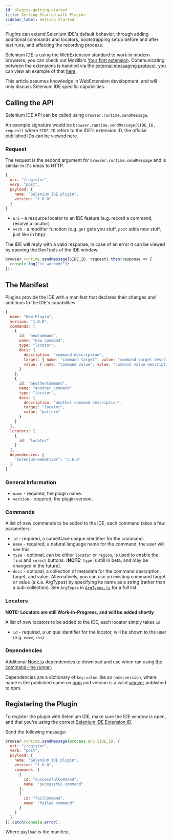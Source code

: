 ```yaml
---
id: plugins-getting-started
title: Getting Started with Plugins
sidebar_label: Getting Started
---
```


Plugins can extend Selenium IDE's default behavior, through adding additional commands and locators, bootstrapping setup before and after test runs, and affecting the recording process.  

Selenium IDE is using the WebExtension standard to work in modern browsers, you can check out Mozilla's <a href="https://developer.mozilla.org/en-US/Add-ons/WebExtensions/Your_first_WebExtension" target="_blank" rel="noopener noreferrer">Your first extension</a>. Communicating between the extensions is handled via the <a href="https://developer.mozilla.org/en-US/Add-ons/WebExtensions/API/runtime/sendMessage" target="_blank" rel="noopener noreferrer">external messaging protocol</a>, you can view an example of that <a href="https://github.com/SeleniumHQ/selenium-ide/tree/master/packages/extension-boilerplate" target="_blank" rel="noopener noreferrer">here</a>.  

This article assumes knowledge in WebExtension development, and will only discuss Selenium IDE specific capabilities.

## Calling the API

Selenium IDE API can be called using `browser.runtime.sendMessage`.  

An example signature would be `browser.runtime.sendMessage(SIDE_ID, request)` where `SIDE_ID` refers to the IDE's extension ID, the official published IDs can be viewed [here](extension-id).  

### Request

The request is the second argument for `browser.runtime.sendMessage` and is similar in it's ideas to HTTP.  

```js
{
  uri: "/register",
  verb: "post",
  payload: {
    name: "Selenium IDE plugin",
    version: "1.0.0"
  }
}
```

- `uri` - a resource locator to an IDE feature (e.g. record a command, resolve a locator)
- `verb` - a modifier function (e.g. `get` gets you stuff, `post` adds new stuff, just like in http)

The IDE will reply with a valid response, in case of an error it can be viewed by opening the DevTools of the IDE window.

```js
browser.runtime.sendMessage(SIDE_ID, request).then(response => {
  console.log("it worked!");
});
```

## The Manifest

Plugins provide the IDE with a manifest that declares their changes and additions to the IDE's capabilities.  

```js
{
  name: "New Plugin",
  version: "1.0.0",
  commands: [
    {
      id: "newCommand",
      name: "new command",
      type: "locator",
      docs: {
        description: "command description",
        target: { name: "command target", value: "command target description" },
        value: { name: "command value", value: "command value description" }
      }
    },
    {
      id: "anotherCommand",
      name: "another command",
      type: "locator",
      docs: {
        description: "another command description",
        target: "locator",
        value: "pattern"
      }
    }
  ],
  locators: [
    {
      id: "locator"
    }
  ],
  dependencies: {
    "selenium-webdriver": "3.6.0"
  }
}
```

### General Information

- `name` - required, the plugin name.
- `version` - required, the plugin version.

### Commands

A list of new commands to be added to the IDE, each command takes a few parameters:  

- `id` - required, a camelCase unique identifier for the command.
- `name` - required, a natural language name for the command, the user will see this.
- `type` - optional, can be either `locator` or `region`, is used to enable the `find` and `select` buttons. (**NOTE:** `type` is still in beta, and may be changed in the future).
- `docs` - optional, a collection of metadata for the command description, target, and value. Alternatively, you can use an existing command target or value (a.k.a. ArgTypes) by specifying its name as a string (rather than a sub-collection). See `ArgTypes` in <a href="https://github.com/SeleniumHQ/selenium-ide/blob/master/packages/selenium-ide/src/neo/models/Command/ArgTypes.js" target="_blank" rel="noopener noreferrer">`ArgTypes.js`</a> for a full list.

### Locators

**NOTE: Locators are still Work-in-Progress, and will be added shortly**  

A list of new locators to be added to the IDE, each locator simply takes `id`.
- `id` - required, a unique identifier for the locator, will be shown to the user (e.g. `name`, `css`).

### Dependencies

Additional <a href="https://nodejs.org/en/" target="_blank" rel="noopener noreferrer">Node.js</a> dependencies to download and use when ran using [the command-line runner](../introduction/command-line-runner).  

Dependencies are a dictionary of `key:value` like so `name:version`, where name is the published name on <a href="http://npmjs.com/" target="_blank" rel="noopener noreferrer">npm</a> and version is a valid <a href="https://semver.org/" target="_blank" rel="noopener noreferrer">semver</a> published to npm.

## Registering the Plugin

To register the plugin with Selenium IDE, make sure the IDE window is open, and that you're using the correct [Selenium IDE Extension ID](extension-id).  

Send the following message:  

```js
browser.runtime.sendMessage(process.env.SIDE_ID, {
  uri: "/register",
  verb: "post",
  payload: {
    name: "Selenium IDE plugin",
    version: "1.0.0",
    commands: [
      {
        id: "successfulCommand",
        name: "successful command"
      },
      {
        id: "failCommand",
        name: "failed command"
      }
    ]
  }
}).catch(console.error);
```

Where `payload` is the manifest.
